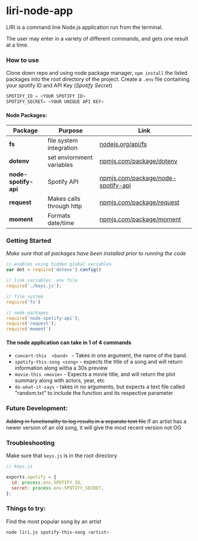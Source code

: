 # liri-node-app
 LIRI is a command line Node.js application run from the terminal.

 The user may enter in a variety of different commands, and gets one result at a time.
 
### How to use
 Clone down repo and using node package manager, `npm install` the listed packages into the root directory of the project.
 Create a `.env` file containing your spotify ID and API Key (_Spotify Secret_)
 ```javascript
 SPOTIFY_ID = <YOUR SPOTIFY ID>
 SPOTIFY_SECRET= <YOUR UNIQUE API KEY>
 ```
 

#### Node Packages:
 |Package|Purpose|Link|
 |---|---|---|
 | **fs** | file system integration | [nodejs.org/api/fs](https://nodejs.org/api/fs.html)
 | **dotenv**| set enviornment variables|[npmjs.com/package/dotenv](https://www.npmjs.com/package/dotenv)
 | **node-spotify-api** | Spotify API| [npmjs.com/package/node-spotify-api](https://www.npmjs.com/package/node-spotify-api)
 | **request** | Makes calls through http | [npmjs.com/package/request](https://www.npmjs.com/package/request) |
 | **moment** | Formats date/time | [npmjs.com/package/moment](https://www.npmjs.com/package/moment)


### Getting Started
*Make sure that all packages have been installed prior to running the code*

```javascript
// enables using hidden global variables
var dot = require('dotenv').config()

// link variables .env file
require('./keys.js'); 

// file system
require('fs')

// node packages
require('node-spotify-api');
require('request');
require('moment')
```

#### The node application can take in 1 of 4 commands
  - `concert-this  <band> ` - Takes in one argument, the name of the band.
  - `spotify-this-song <song>` -  expects the title of a song and will return information along witha a 30s preview
  - `movie-this <movie>` - Expects a movie title, and will return the plot summary along with actors, year, etc
  - `do-what-it-says` - takes in no arguments, but expects a text file called "random.txt" to include the function and its respective parameter


### Future Development:
~~Adding in functionality to log results in a separate text file~~
If an artist has a newer version of an old song, it will give the most recent version not OG


### Troubleshooting
Make sure that `keys.js` is in the root directory 
```javascript
// keys.js

exports.spotify = {
  id: process.env.SPOTIFY_ID,
  secret: process.env.SPOTIFY_SECRET,
};
```

### Things to try:
Find the most popular song by an artist 
```bash
node liri.js spotify-this-song <artist>
```
